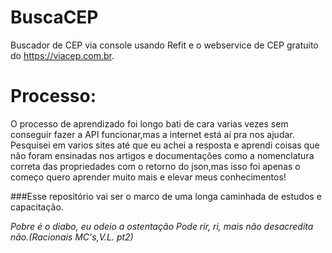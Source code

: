 # BuscaCEP
 Buscador de CEP via console usando Refit e o webservice de CEP gratuito do https://viacep.com.br.
 
 # Processo:
 O processo de aprendizado foi longo bati de cara varias vezes sem conseguir fazer a API funcionar,mas a internet está aí pra nos ajudar. Pesquisei em varios sites até que eu achei a resposta e aprendi coisas que não foram ensinadas nos artigos e documentações como a nomenclatura correta das propriedades com o retorno do json,mas isso foi apenas o começo quero aprender muito mais e elevar meus conhecimentos!
 
 ###Esse repositório vai ser o marco de uma longa caminhada de estudos e capacitação. 
 
 
 *Pobre é o diabo, eu odeio a ostentação
Pode rir, ri, mais não desacredita não.(Racionais MC's,V.L. pt2)*
